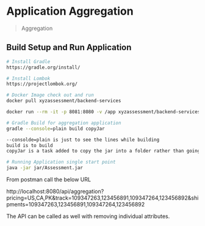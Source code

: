 # Application Aggregation

> Aggregation

## Build Setup and Run Application

``` bash
# Install Gradle
https://gradle.org/install/

# Install Lombok
https://projectlombok.org/

# Docker Image check out and run
docker pull xyzassessment/backend-services

docker run --rm -it -p 8081:8080 -v /app xyzassessment/backend-services

# Gradle Build for aggregation application
gradle --console=plain build copyJar

--consolde=plain is just to see the lines while building
build is to build
copyJar is a task added to copy the jar into a folder rather than going to bin

# Running Application single start point
java -jar jar/Assessment.jar
```

From postman call the below URL

http://localhost:8080/api/aggregation?pricing=US,CA,PK&track=109347263,123456891,109347264,123456892&shipments=109347263,123456891,109347264,123456892

The API can be called as well with removing individual attributes.